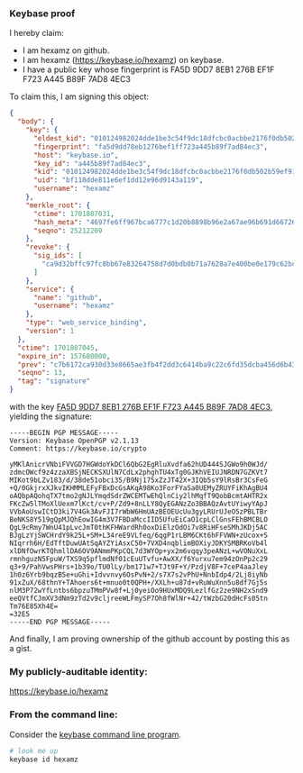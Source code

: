 ### Keybase proof

I hereby claim:

  * I am hexamz on github.
  * I am hexamz (https://keybase.io/hexamz) on keybase.
  * I have a public key whose fingerprint is FA5D 9DD7 8EB1 276B EF1F  F723 A445 B89F 7AD8 4EC3

To claim this, I am signing this object:

```json
{
  "body": {
    "key": {
      "eldest_kid": "010124982024dde1be3c54f9dc18dfcbc0acbbe2176f0db502b59ef915321d0b9eb60a",
      "fingerprint": "fa5d9dd78eb1276bef1ff723a445b89f7ad84ec3",
      "host": "keybase.io",
      "key_id": "a445b89f7ad84ec3",
      "kid": "010124982024dde1be3c54f9dc18dfcbc0acbbe2176f0db502b59ef915321d0b9eb60a",
      "uid": "bf118dde811e6ef1dd12e96d9143a119",
      "username": "hexamz"
    },
    "merkle_root": {
      "ctime": 1701807031,
      "hash_meta": "4697fe6ff967bca6777c1d20b8898b96e2a67ae96b691d66726278b458df92cc",
      "seqno": 25212209
    },
    "revoke": {
      "sig_ids": [
        "ca9d32bffc97fc8bb67e83264758d7d0bdb0b71a7628a7e400be0e179c62bc1b0f"
      ]
    },
    "service": {
      "name": "github",
      "username": "hexamz"
    },
    "type": "web_service_binding",
    "version": 1
  },
  "ctime": 1701807045,
  "expire_in": 157680000,
  "prev": "c7b6172ca930d33e8665ae3fb4f2dd3c6414ba9c22c6fd35dcba456d6b43d55f",
  "seqno": 13,
  "tag": "signature"
}
```

with the key [FA5D 9DD7 8EB1 276B EF1F  F723 A445 B89F 7AD8 4EC3](https://keybase.io/hexamz), yielding the signature:

```
-----BEGIN PGP MESSAGE-----
Version: Keybase OpenPGP v2.1.13
Comment: https://keybase.io/crypto

yMKlAnicrVNbiFVVGD7HGWdoYkDCl6QbG2EgRluXvdfa62hUD444SJGWo9h0WJd/
zdmcOWcf9z4zzaXBSjNECKSXUlN7CdLx2phghTU4xTg0GJKhVEIUJNRDN7GZKVt7
MIKot9bLZv183/d/38de51obci35/B9Nj175xZzJT42X+3IQb5sY9lRsBr3CsFeG
+Q/0GkjrxXJkvIKHMMLEFyFBxDcGsAKqA98Ko3ForFYaSa0UEMyZRUYFiKhAgBU4
oAQbpAQohqTX7tmo2gNJLYmqdSdrZWCEMTwEhQlnCiy2lhMqfT9QobBcmtAHTR2x
FKcZw5lTMoXlUexm7lKct/cv+P/Zd9+8nLLY8QyEGANzZo3BBAQzAvtUYiwyYApJ
VVbAoUswICtD3ki7V4Gk3AvFJI7rWbW6HmUAzBEOEUcUu3gyLRUrUJeO5zPBLTBr
BeNKS8Y519gQpMJQhEowIG4m3V7FBDaMccIID5UfuEiCaO1cpLClGnsFEhBMCBLO
QgL9cRmy7WnU41pLvcJmT0thKFHWardRh0oxDiElzOdOi7v8RiHFseSMhJKDj5AC
BJgLzYjSWCHrdY9k25L+SM+L34reE9VLfeq/6qgP1rLBM6CKt6hFFVWN+zUcox+S
NIqrrh6H/EdTftDuwUAtSqAYZYiAsxC50+7VXD4nqblimBOXiyJDKYSMBRKoVb4l
xlDNfOwrKTQhmllDA6OV9ANmmPKpCQL7d3WYOp+yx2m6vqqy3peANzL+wVONuXxL
rmnhguzN5FpuW/TXS9q5pflmdNf01cEuUTvfu+AwXX/f6Yurxu7em94zOnPp2c29
q3+9/PahVwsPHrs+1b39o/TU0lLy/bm171w7+TJt9F+Y/PzdjV8F+7ceP4aaJley
1h0z6Yrb9bqzB5e+uGhi+Idvvnvy6OsPvN+2/s7X7s2vPhU+NnbIdp4/2Lj8iyNb
91xZuX/68thnY+TAhoers6t+mnuo0t0QPH+/XXLh+u87d+vRuWuXnn5u8df7Gj5s
nlM3P72wYfLntbs6bpzuTMmPVw8f+Lj0yeiOo9HUxMDQ9LezlfGz2ze9NH2xSnd9
eeQVtfCJmXV3dNm9zTd2v9cljreeWLFmySP7Oh8fWlNr+42/tWzbG20dHcFs05tn
Tm76E85Xh4E=
=32E5
-----END PGP MESSAGE-----

```

And finally, I am proving ownership of the github account by posting this as a gist.

### My publicly-auditable identity:

https://keybase.io/hexamz

### From the command line:

Consider the [keybase command line program](https://keybase.io/download).

```bash
# look me up
keybase id hexamz
```
